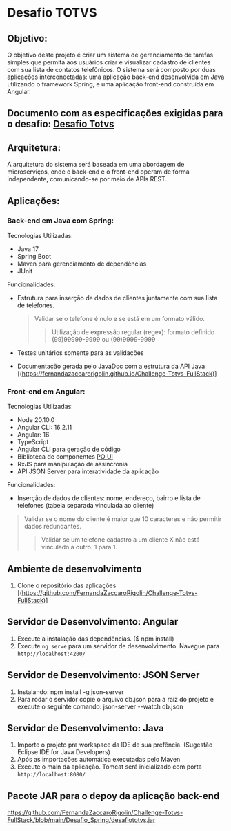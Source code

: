 # Desafio TOTVS

## Objetivo:
O objetivo deste projeto é criar um sistema de gerenciamento de tarefas simples que permita aos usuários criar e visualizar cadastro de clientes com sua lista de contatos telefônicos. O sistema será composto por duas aplicações interconectadas: uma aplicação back-end desenvolvida em Java utilizando o framework Spring, e uma aplicação front-end construída em Angular.

## Documento com as especificações exigidas para o desafio: [Desafio Totvs](https://github.com/FernandaZaccaroRigolin/Challenge-Totvs-FullStack/blob/main/Desafio%20TOTVS.pdf)

## Arquitetura:
A arquitetura do sistema será baseada em uma abordagem de microserviços, onde o back-end e o front-end operam de forma independente, comunicando-se por meio de APIs REST.

## Aplicações:

### Back-end em Java com Spring:

Tecnologias Utilizadas:

  * Java 17
  * Spring Boot
  * Maven para gerenciamento de dependências
  * JUnit

Funcionalidades:
  * Estrutura para inserção de dados de clientes juntamente com sua lista de telefones.
    > Validar se o telefone é nulo e se está em um formato válido.
    >> Utilização de expressão regular (regex): formato definido (99)99999-9999 ou (99)9999-9999

  * Testes unitários somente para as validações
  * Documentação gerada pelo JavaDoc com a estrutura da API Java [(https://fernandazaccarorigolin.github.io/Challenge-Totvs-FullStack)]

### Front-end em Angular:

Tecnologias Utilizadas:
  * Node 20.10.0
  * Angular CLI: 16.2.11
  * Angular: 16
  * TypeScript
  * Angular CLI para geração de código
  * Biblioteca de componentes [PO UI](https://po-ui.io/)
  * RxJS para manipulação de assincronia
  * API JSON Server para interatividade da aplicação
    
Funcionalidades:

  * Inserção de dados de clientes: nome, endereço, bairro e lista de telefones (tabela separada vinculada ao cliente)
   > Validar se o nome do cliente é maior que 10 caracteres e não permitir dados redundantes.
   >> Validar se um telefone cadastro a um cliente X não está vinculado a outro. 1 para 1.

## Ambiente de desenvolvimento
  1. Clone o repositório das aplicações [(https://github.com/FernandaZaccaroRigolin/Challenge-Totvs-FullStack)]
     
## Servidor de Desenvolvimento: Angular
  1. Execute a instalação das dependências. ($ npm install)
  2. Execute `ng serve` para um servidor de desenvolvimento. Navegue para `http://localhost:4200/`
     
## Servidor de Desenvolvimento: JSON Server
  1. Instalando: npm install -g json-server
  2. Para rodar o servidor copie o arquivo db.json para a raiz do projeto e execute o seguinte comando: json-server --watch db.json

## Servidor de Desenvolvimento: Java
  1. Importe o projeto pra workspace da IDE de sua prefência. (Sugestão Eclipse IDE for Java Developers)
  2. Após as importações automática executadas pelo Maven
  3. Execute o main da aplicação. Tomcat será inicializado com porta `http://localhost:8080/`

## Pacote JAR para o depoy da aplicação back-end
  https://github.com/FernandaZaccaroRigolin/Challenge-Totvs-FullStack/blob/main/Desafio_Spring/desafiototvs.jar
  
